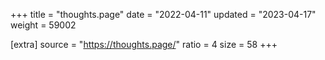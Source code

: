 +++
title = "thoughts.page"
date = "2022-04-11"
updated = "2023-04-17"
weight = 59002

[extra]
source = "https://thoughts.page/"
ratio = 4
size = 58
+++
